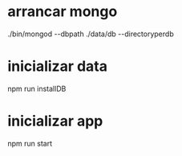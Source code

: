 # arrancar mongo

./bin/mongod --dbpath ./data/db --directoryperdb

# inicializar data

npm run installDB

# inicializar app

npm run start

